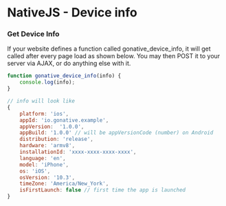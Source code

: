 # NativeJS - Device info

### **Get Device Info**

If your website defines a function called gonative\_device\_info, it will get called after every page load as shown below. You may then POST it to your server via AJAX, or do anything else with it.

```javascript
function gonative_device_info(info) {
    console.log(info);
}

// info will look like
{
    platform: 'ios',
    appId: 'io.gonative.example',
    appVersion:  '1.0.0',
    appBuild: '1.0.0' // will be appVersionCode (number) on Android
    distribution: 'release',
    hardware: 'armv8',
    installationId: 'xxxx-xxxx-xxxx-xxxx',
    language: 'en',
    model: 'iPhone',
    os: 'iOS',
    osVersion: '10.3',
    timeZone: 'America/New_York',
    isFirstLaunch: false // first time the app is launched
}
```

